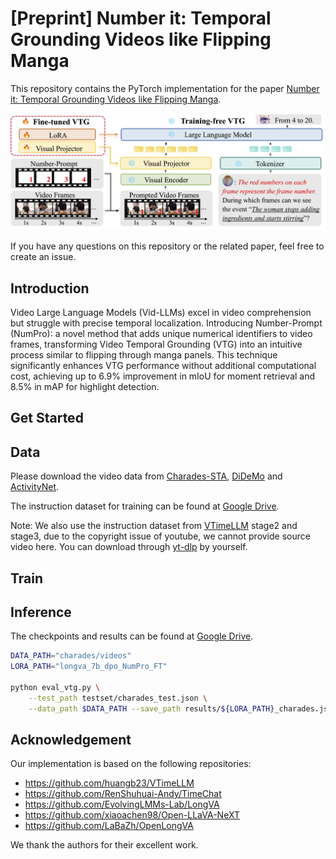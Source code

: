 # [Preprint] Number it: Temporal Grounding Videos like Flipping Manga
This repository contains the PyTorch implementation for the paper [Number it: Temporal Grounding Videos like Flipping Manga](https://arxiv.org/abs/2411.10332).

![Figure 1](./doc/method.png)

If you have any questions on this repository or the related paper, feel free to create an issue.

## Introduction
Video Large Language Models (Vid-LLMs) excel in video comprehension but struggle with precise temporal localization. Introducing Number-Prompt (NumPro): a novel method that adds unique numerical identifiers to video frames, transforming Video Temporal Grounding (VTG) into an intuitive process similar to flipping through manga panels. This technique significantly enhances VTG performance without additional computational cost, achieving up to 6.9% improvement in mIoU for moment retrieval and 8.5% in mAP for highlight detection.

## Get Started

## Data
Please download the video data from [Charades-STA](http://vuchallenge.org/charades.html), [DiDeMo](https://github.com/LisaAnne/TemporalLanguageRelease) and [ActivityNet](http://activity-net.org/download.html).

The instruction dataset for training can be found at [Google Drive](https://drive.google.com/drive/folders/13NYRDC87Uc4AqaT5FBHA7QkHV5OMl-v8?usp=sharing).

Note: We also use the instruction dataset from [VTimeLLM](https://github.com/huangb23/VTimeLLM) stage2 and stage3, due to the copyright issue of youtube, we cannot provide source video here. You can download through [yt-dlp](https://github.com/yt-dlp/yt-dlp) by yourself.
## Train

## Inference
The checkpoints and results can be found at [Google Drive](https://drive.google.com/drive/folders/13NYRDC87Uc4AqaT5FBHA7QkHV5OMl-v8?usp=sharing).
```bash
DATA_PATH="charades/videos"
LORA_PATH="longva_7b_dpo_NumPro_FT"

python eval_vtg.py \
    --test_path testset/charades_test.json \
    --data_path $DATA_PATH --save_path results/${LORA_PATH}_charades.json 
```
## Acknowledgement
Our implementation is based on the following repositories:

- https://github.com/huangb23/VTimeLLM
- https://github.com/RenShuhuai-Andy/TimeChat
- https://github.com/EvolvingLMMs-Lab/LongVA
- https://github.com/xiaoachen98/Open-LLaVA-NeXT
- https://github.com/LaBaZh/OpenLongVA

We thank the authors for their excellent work.
